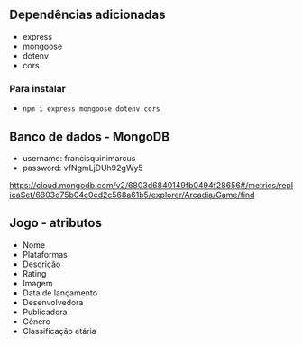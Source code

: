 ## Dependências adicionadas

- express
- mongoose
- dotenv
- cors

### Para instalar

- `npm i express mongoose dotenv cors`

## Banco de dados - MongoDB

- username: francisquinimarcus
- password: vfNgmLjDUh92gWy5

https://cloud.mongodb.com/v2/6803d6840149fb0494f28656#/metrics/replicaSet/6803d75b04c0cd2c568a61b5/explorer/Arcadia/Game/find

## Jogo - atributos

- Nome
- Plataformas
- Descrição
- Rating
- Imagem
- Data de lançamento
- Desenvolvedora
- Publicadora
- Gênero
- Classificação etária
